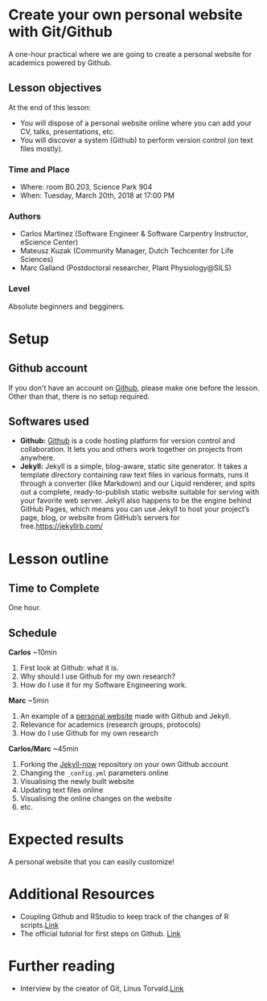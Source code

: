 # Create your own personal website with Git/Github
A one-hour practical where we are going to create a personal website for academics powered by Github. 

## Lesson objectives
At the end of this lesson:
- You will dispose of a personal website online where you can add your CV, talks, presentations, etc.
- You will discover a system (Github) to perform version control (on text files mostly). 

### Time and Place
- Where: room B0.203, Science Park 904  
- When:  Tuesday, March 20th, 2018 at 17:00 PM

### Authors
- Carlos Martinez (Software Engineer & Software Carpentry Instructor, eScience Center)
- Mateusz Kuzak (Community Manager, Dutch Techcenter for Life Sciences)
- Marc Galland (Postdoctoral researcher, Plant Physiology@SILS)

### Level
Absolute beginners and begginers.  

# Setup

## Github account
If you don't have an account on [Github](https://github.com/), please make one before the lesson. Other than that, there is no setup required. 

## Softwares used
- __Github:__ [Github](https://github.com/) is a code hosting platform for version control and collaboration. It lets you and others work together on projects from anywhere.
- __Jekyll:__ Jekyll is a simple, blog-aware, static site generator. It takes a template directory containing raw text files in various formats, runs it through a converter (like Markdown) and our Liquid renderer, and spits out a complete, ready-to-publish static website suitable for serving with your favorite web server. Jekyll also happens to be the engine behind GitHub Pages, which means you can use Jekyll to host your project’s page, blog, or website from GitHub’s servers for free.https://jekyllrb.com/

# Lesson outline
## Time to Complete
One hour.  

## Schedule
**Carlos** ~10min
1. First look at Github: what it is. 
2. Why should I use Github for my own research?
3. How do I use it for my Software Engineering work.

**Marc** ~5min  
1. An example of a [personal website](www.mgalland.info) made with Github and Jekyll.
2. Relevance for academics (research groups, protocols)
3. How do I use Github for my own research

**Carlos/Marc** ~45min  
1. Forking the [Jekyll-now](https://github.com/barryclark/jekyll-now) repository on your own Github account
2. Changing the ``_config.yml`` parameters online
3. Visualising the newly built website
4. Updating text files online
5. Visualising the online changes on the website
6. etc.

# Expected results 
A personal website that you can easily customize!

# Additional Resources 
- Coupling Github and RStudio to keep track of the changes of R scripts.[Link](http://r-pkgs.had.co.nz/git.html)
- The official tutorial for first steps on Github. [Link](https://guides.github.com/activities/hello-world/)

# Further reading
- Interview by the creator of Git, Linus Torvald.[Link](http://www.linuxfoundation.org/blog/10-years-of-git-an-interview-with-git-creator-linus-torvalds/) 

